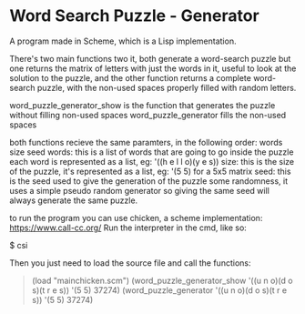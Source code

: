 # Word Search Puzzle - Generator

A program made in Scheme, which is a Lisp implementation.

There's two main functions two it, both generate a word-search puzzle but one returns
the matrix of letters with just the words in it, useful to look at the solution to the puzzle,
and the other function returns a complete word-search puzzle, with the non-used spaces properly
filled with random letters.

word_puzzle_generator_show is the function that generates the puzzle without filling non-used spaces
word_puzzle_generator fills the non-used spaces

both functions recieve the same paramters, in the following order:
words size seed
words: this is a list of words that are going to go inside the puzzle
        each word is represented as a list, eg: '((h e  l l o)(y e s))
size: this is the size of the puzzle, it's represented as a list, eg: '(5 5) for a 5x5 matrix
seed: this is the seed used to give the generation of the puzzle some randomness,
       it uses a simple pseudo random generator so giving the same seed will always generate
       the same puzzle.
       
       

to run the program you can use chicken, a scheme implementation:
https://www.call-cc.org/
Run the interpreter in the cmd, like so: 

$ csi

Then you just need to load the source file and call the functions:
> (load "mainchicken.scm")
> (word_puzzle_generator_show '((u n o)(d o s)(t r e s)) '(5 5) 37274)
> (word_puzzle_generator '((u n o)(d o s)(t r e s)) '(5 5) 37274)
